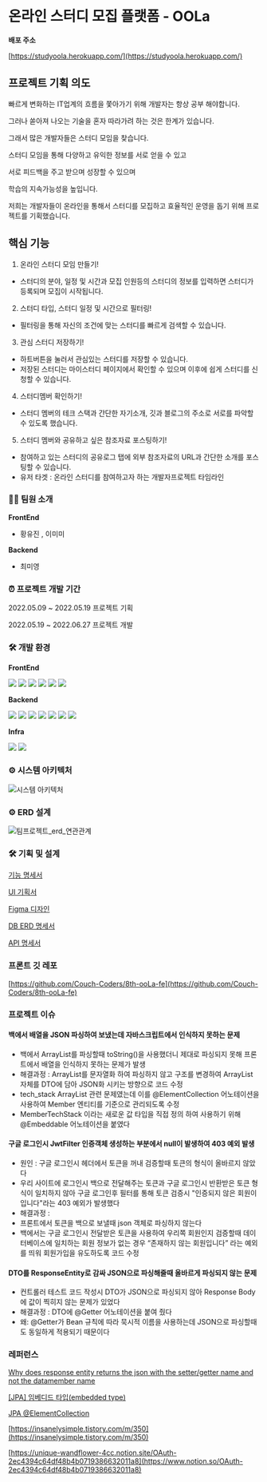 # 온라인 스터디 모집 플랫폼 - OOLa

**배포 주소**

[https://studyoola.herokuapp.com/](https://studyoola.herokuapp.com/)

## 프로젝트 기획 의도

빠르게 변화하는 IT업계의 흐름을 쫓아가기 위해 개발자는 항상 공부 해야합니다.

그러나 쏟아져 나오는 기술을 혼자 따라가려 하는 것은 한계가 있습니다.

그래서 많은 개발자들은 스터디 모임을 찾습니다.

스터디 모임을 통해 다양하고 유익한 정보를 서로 얻을 수 있고

서로 피드백을 주고 받으며 성장할 수 있으며

학습의 지속가능성을 높입니다.

저희는 개발자들이 온라인을 통해서 스터디를 모집하고 효율적인 운영을 돕기 위해 프로젝트를 기획했습니다.

## 핵심 기능

1. 온라인 스터디 모임 만들기!

- 스터디의 분야, 일정 및 시간과 모집 인원등의 스터디의 정보를 입력하면 스터디가 등록되며 모집이 시작됩니다.

2. 스터디 타입, 스터디 일정 및 시간으로 필터링!

- 필터링을 통해 자신의 조건에 맞는 스터디를 빠르게 검색할 수 있습니다.

3. 관심 스터디 저장하기!

- 하트버튼을 눌러서 관심있는 스터디를 저장할 수 있습니다.
- 저장된 스터디는 마이스터디 페이지에서 확인할 수 있으며 이후에 쉽게 스터디를 신청할 수 있습니다.

4. 스터디멤버 확인하기!

- 스터디 멤버의 테크 스택과 간단한 자기소개, 깃과 블로그의 주소로 서로를 파악할 수 있도록 했습니다.

5. 스터디 멤버와 공유하고 싶은 참조자료 포스팅하기!

- 참여하고 있는 스터디의 공유로그 탭에 외부 참조자료의 URL과 간단한 소개를 포스팅할 수 있습니다. 
- 유저 타겟 : 온라인 스터디를 참여하고자 하는 개발자프로젝트 타임라인

### 👨‍💻 팀원 소개

**FrontEnd**

- 황유진 , 이미미

**Backend**

- 최미영

### ⏰ 프로젝트 개발 기간

2022.05.09 ~ 2022.05.19 프로젝트 기획

2022.05.19 ~ 2022.06.27 프로젝트 개발

### 🛠️ 개발 환경

**FrontEnd**

<p>
<img src="https://img.shields.io/badge/javascript-F7DF1E?style=flat-square&logo=javascript&logoColor=white"/>
<img src="https://img.shields.io/badge/react-61DAFB?style=flat-square&logo=react&logoColor=white"/>
<img src="https://img.shields.io/badge/React Router-CA4245?style=flat-square&logo=React Router&logoColor=white"/>
<img src="https://img.shields.io/badge/styled-components-DB7093?style=flat-square&logo=styled-components&logoColor=white"/>
<img src="https://img.shields.io/badge/Ant Design -0170FE?style=flat-square&logo=Ant Design&logoColor=white"/>
<img src="https://img.shields.io/badge/Firebase-FFCA28?style=flat-square&logo=Firebase&logoColor=white"/>
</p>

**Backend**

<p>
 <img src="https://img.shields.io/badge/Spring-6DB33F?style=flat-square&logo=Spring&logoColor=white"/>
  <img src="https://img.shields.io/badge/Spring Boot -6DB33F?style=flat-square&logo=Spring Boot&logoColor=white"/>
  <img src="https://img.shields.io/badge/SpringSecurity-6DB33F?style=flat-square&logo=SpringSecurity&logoColor=white"/>
  <img src="https://img.shields.io/badge/Data JPA-6DB33F?style=flat-square&logo=&logoColor=white"/>
  <img src="https://img.shields.io/badge/Query DSL-0769AD?style=flat-square&logo=&logoColor=white"/>
  <img src="https://img.shields.io/badge/PostgreSQL -4479A1?style=flat-square&logo=PostgreSQL&logoColor=white"/>
  <img src="https://img.shields.io/badge/Oauth-4285F4?style=flat-square&logo=Google&logoColor=white"/>

</p>
 

**Infra**
<p>
 <img src="https://img.shields.io/badge/Heroku -4479A1?style=flat-square&logo=Heroku&logoColor=white"/>
<img src="https://img.shields.io/badge/Github Actions-4285F4?style=flat-square&logo=Google&logoColor=white"/>
</p>
 

### ⚙️ 시스템 아키텍처

![시스템 아키텍처](https://user-images.githubusercontent.com/42866800/176840686-f0665ef6-b7e9-4dac-969d-108e065b7c12.png)

### ⚙ ERD 설계

![팀프로젝트_erd_연관관계](https://user-images.githubusercontent.com/42866800/176840483-4dfdf44e-8c10-44e9-b189-7b8acdeb6a57.png)


### 🛠 기획 및 설계

[기능 명세서](https://www.notion.so/ooLa-1389c563c730413583f7b612d9235bee)

[UI 기획서](https://whimsical.com/project-oola-TNbwpCqE3crQ1BD3k5pTKn)

[Figma 디자인](https://www.figma.com/file/MvD49HcDMRc3kuGUIwezXx/project-ooLa?node-id=0%3A1)

[DB ERD 명세서](https://www.notion.so/ERD-21da4ff688b044578199a3675014ec0f)

[API 명세서](https://unique-wandflower-4cc.notion.site/ooLa-API-16f4146dab7946eb8770ed6804d122d3)

### 프론트 깃 레포

[https://github.com/Couch-Coders/8th-ooLa-fe](https://github.com/Couch-Coders/8th-ooLa-fe)

### 프로젝트 이슈

#### 백에서 배열을 JSON 파싱하여 보냈는데 자바스크립트에서 인식하지 못하는 문제

- 백에서 ArrayList를 파싱할때 toString()을 사용했더니 제대로 파싱되지 못해 프론트에서 배열을 인식하지 못하는 문제가 발생
- 해결과정 : ArrayList를 문자열화 하여 파싱하지 않고 구조를 변경하여 ArrayList 자체를 DTO에 담아 JSON화 시키는 방향으로 코드 수정
- tech_stack ArrayList 관련 문제였는데 이를 @ElementCollection 어노테이션을 사용하여 Member 엔티티를 기준으로 관리되도록 수정
- MemberTechStack 이라는 새로운 값 타입을 직접 정의 하여 사용하기 위해 @Embeddable 어노테이션을 붙였다

#### 구글 로그인시 JwtFilter 인증객체 생성하는 부분에서 null이 발생하여 403 예외 발생

- 원인 : 구글 로그인시 헤더에서 토큰을 꺼내 검증할때 토큰의 형식이 올바르지 않았다
- 우리 사이트에 로그인시 백으로 전달해주는 토큰과 구글 로그인시 반환받은 토큰 형식이 일치하지 않아 구글 로그인후 필터를 통해 토큰 검증시 "인증되지 않은 회원이입니다"라는 403 예외가 발생했다
- 해결과정 : 
- 프론트에서 토큰을 백으로 보낼때 json 객체로 파싱하지 않는다
- 백에서는 구글 로그인시 전달받은 토큰을 사용하여 우리쪽 회원인지 검증할때 데이터베이스에 일치하는 회원 정보가 없는 경우 “존재하지 않는 회원입니다” 라는 예외를 띄워 회원가입을 유도하도록 코드 수정

#### DTO를 ResponseEntity로 감싸 JSON으로 파싱해줄때 올바르게 파싱되지 않는 문제

- 컨트롤러 테스트 코드 작성시 DTO가 JSON으로 파싱되지 않아 Response Body에 값이 찍히지 않는 문제가 있었다
- 해결과정 : DTO에 @Getter 어노테이션을 붙여 줬다
- 왜: @Getter가 Bean 규칙에 따라 묵시적 이름을 사용하는데 JSON으로 파싱할때도 동일하게 적용되기 때문이다

### 레퍼런스

[Why does response entity returns the json with the setter/getter name and not the datamember name](https://stackoverflow.com/questions/28870755/why-does-response-entity-returns-the-json-with-the-setter-getter-name-and-not-th)

[[JPA] 임베디드 타입(embedded type)](https://velog.io/@conatuseus/JPA-%EC%9E%84%EB%B2%A0%EB%94%94%EB%93%9C-%ED%83%80%EC%9E%85embedded-type-8ak3ygq8wo)

[JPA @ElementCollection](https://prohannah.tistory.com/133)

[https://insanelysimple.tistory.com/m/350](https://insanelysimple.tistory.com/m/350)

[https://unique-wandflower-4cc.notion.site/OAuth-2ec4394c64df48b4b0719386632011a8](https://www.notion.so/OAuth-2ec4394c64df48b4b0719386632011a8)